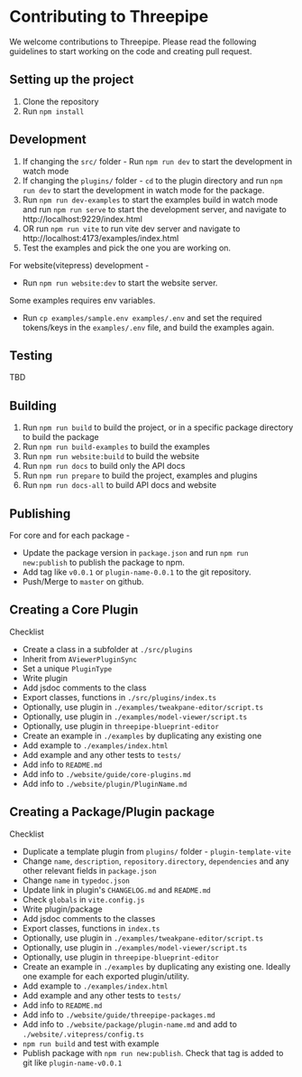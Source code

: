 # Contributing to Threepipe

We welcome contributions to Threepipe. Please read the following guidelines to start working on the code and creating pull request.

## Setting up the project

1. Clone the repository
2. Run `npm install`

## Development

1. If changing the `src/` folder - Run `npm run dev` to start the development in watch mode
2. If changing the `plugins/` folder - `cd` to the plugin directory and run `npm run dev` to start the development in watch mode for the package.
3. Run `npm run dev-examples` to start the examples build in watch mode and run `npm run serve` to start the development server, and navigate to http://localhost:9229/index.html
4. OR run `npm run vite` to run vite dev server and navigate to http://localhost:4173/examples/index.html
5. Test the examples and pick the one you are working on.

For website(vitepress) development -
- Run `npm run website:dev` to start the website server.

Some examples requires env variables. 
- Run `cp examples/sample.env examples/.env` and set the required tokens/keys in the `examples/.env` file, and build the examples again.

## Testing

TBD

## Building

1. Run `npm run build` to build the project, or in a specific package directory to build the package
2. Run `npm run build-examples` to build the examples
3. Run `npm run website:build` to build the website
4. Run `npm run docs` to build only the API docs
5. Run `npm run prepare` to build the project, examples and plugins
6. Run `npm run docs-all` to build API docs and website

## Publishing

For core and for each package -
- Update the package version in `package.json` and run `npm run new:publish` to publish the package to npm.
- Add tag like `v0.0.1` or `plugin-name-0.0.1` to the git repository.
- Push/Merge to `master` on github. 

## Creating a Core Plugin

Checklist 
- Create a class in a subfolder at `./src/plugins`
- Inherit from `AViewerPluginSync`
- Set a unique `PluginType`
- Write plugin
- Add jsdoc comments to the class
- Export classes, functions in `./src/plugins/index.ts`
- Optionally, use plugin in `./examples/tweakpane-editor/script.ts`
- Optionally, use plugin in `./examples/model-viewer/script.ts`
- Optionally, use plugin in `threepipe-blueprint-editor`
- Create an example in `./examples` by duplicating any existing one
- Add example to `./examples/index.html`
- Add example and any other tests to `tests/`
- Add info to `README.md`
- Add info to `./website/guide/core-plugins.md`
- Add info to `./website/plugin/PluginName.md`

## Creating a Package/Plugin package

Checklist
- Duplicate a template plugin from `plugins/` folder - `plugin-template-vite`
- Change `name`, `description`, `repository.directory`, `dependencies` and any other relevant fields in `package.json`
- Change `name` in `typedoc.json`
- Update link in plugin's `CHANGELOG.md` and `README.md`
- Check `globals` in `vite.config.js`
- Write plugin/package
- Add jsdoc comments to the classes
- Export classes, functions in `index.ts`
- Optionally, use plugin in `./examples/tweakpane-editor/script.ts`
- Optionally, use plugin in `./examples/model-viewer/script.ts`
- Optionally, use plugin in `threepipe-blueprint-editor`
- Create an example in `./examples` by duplicating any existing one. Ideally one example for each exported plugin/utility.
- Add example to `./examples/index.html`
- Add example and any other tests to `tests/`
- Add info to `README.md`
- Add info to `./website/guide/threepipe-packages.md`
- Add info to `./website/package/plugin-name.md` and add to `./website/.vitepress/config.ts`
- `npm run build` and test with example
- Publish package with `npm run new:publish`. Check that tag is added to git like `plugin-name-v0.0.1`
